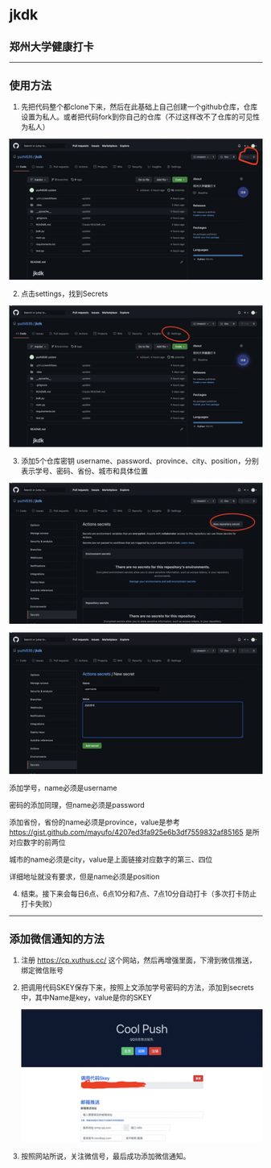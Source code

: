 # jkdk

## 郑州大学健康打卡

---

## 使用方法

1. 先把代码整个都clone下来，然后在此基础上自己创建一个github仓库，仓库设置为私人。或者把代码fork到你自己的仓库（不过这样改不了仓库的可见性为私人）

![fork截图](./images/fork.png)

2. 点击settings，找到Secrets

![settings](./images/settings.png)

3. 添加5个仓库密钥 username、password、province、city、position，分别表示学号、密码、省份、城市和具体位置

![添加仓库密钥](./images/secret.png)

![添加学号](./images/username.png)

添加学号，name必须是username


密码的添加同理，但name必须是password


添加省份，省份的name必须是province，value是参考
https://gist.github.com/mayufo/4207ed3fa925e6b3df7559832af85165
是所对应数字的前两位


城市的name必须是city，value是上面链接对应数字的第三、四位


详细地址就没有要求，但是name必须是position

4. 结束。接下来会每日6点、6点10分和7点、7点10分自动打卡（多次打卡防止打卡失败）

---

## 添加微信通知的方法

1. 注册 https://cp.xuthus.cc/ 这个网站，然后再增强里面，下滑到微信推送，绑定微信账号

2. 把调用代码SKEY保存下来，按照上文添加学号密码的方法，添加到secrets中，其中Name是key，value是你的SKEY

   ![skey](./images/SKEY.png)

3. 按照网站所说，关注微信号，最后成功添加微信通知。
